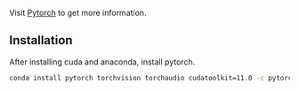 Visit [Pytorch](https://pytorch.org/) to get more information.

## Installation

After installing cuda and anaconda, install pytorch.

```bash
conda install pytorch torchvision torchaudio cudatoolkit=11.0 -c pytorch
```

